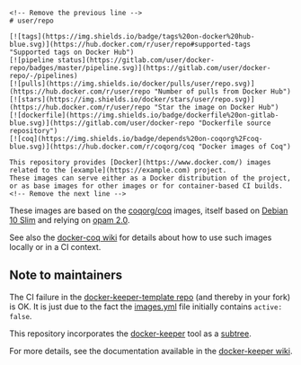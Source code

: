 ```
<!-- Remove the previous line -->
# user/repo

[![tags](https://img.shields.io/badge/tags%20on-docker%20hub-blue.svg)](https://hub.docker.com/r/user/repo#supported-tags "Supported tags on Docker Hub")
[![pipeline status](https://gitlab.com/user/docker-repo/badges/master/pipeline.svg)](https://gitlab.com/user/docker-repo/-/pipelines)
[![pulls](https://img.shields.io/docker/pulls/user/repo.svg)](https://hub.docker.com/r/user/repo "Number of pulls from Docker Hub")
[![stars](https://img.shields.io/docker/stars/user/repo.svg)](https://hub.docker.com/r/user/repo "Star the image on Docker Hub")  
[![dockerfile](https://img.shields.io/badge/dockerfile%20on-gitlab-blue.svg)](https://gitlab.com/user/docker-repo "Dockerfile source repository")
[![coq](https://img.shields.io/badge/depends%20on-coqorg%2Fcoq-blue.svg)](https://hub.docker.com/r/coqorg/coq "Docker images of Coq")

This repository provides [Docker](https://www.docker.com/) images related to the [example](https://example.com) project.
These images can serve either as a Docker distribution of the project, or as base images for other images or for container-based CI builds.
<!-- Remove the next line -->
```

These images are based on the [coqorg/coq](https://hub.docker.com/r/coqorg/coq/) images, itself based on [Debian 10 Slim](https://hub.docker.com/_/debian/) and relying on [opam 2.0](https://opam.ocaml.org/doc/Manual.html).

See also the [docker-coq wiki](https://github.com/coq-community/docker-coq/wiki) for details about how to use such images locally or in a CI context.

<!-- tags -->

## Note to maintainers

The CI failure in the [docker-keeper-template repo](https://gitlab.com/erikmd/docker-keeper-template)
(and thereby in your fork) is OK.
It is just due to the fact the [images.yml](./images.yml) file initially contains `active: false`.

This repository incorporates the
[docker-keeper](https://gitlab.com/erikmd/docker-keeper) tool as a
[subtree](https://www.atlassian.com/git/tutorials/git-subtree).

For more details, see the documentation available in the
[docker-keeper wiki](https://gitlab.com/erikmd/docker-keeper/-/wikis/home).
